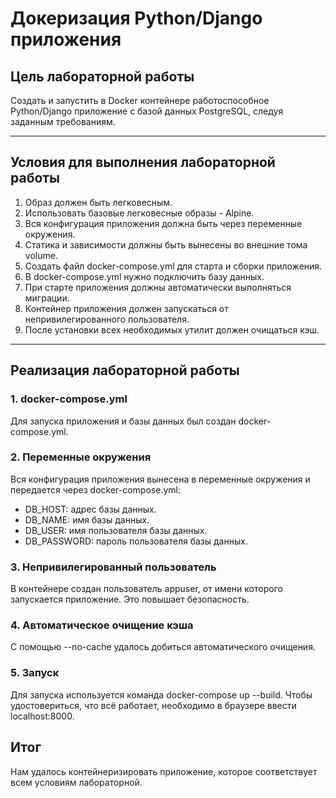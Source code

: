 # Докеризация Python/Django приложения

## Цель лабораторной работы
Создать и запустить в Docker контейнере работоспособное Python/Django приложение с базой данных PostgreSQL, следуя заданным требованиям.

---

## Условия для выполнения лабораторной работы

1. Образ должен быть легковесным.
2. Использовать базовые легковесные образы - Alpine.
3. Вся конфигурация приложения должна быть через переменные окружения.
4. Статика и зависимости должны быть вынесены во внешние тома volume.
5. Создать файл docker-compose.yml для старта и сборки приложения.
6. В docker-compose.yml нужно подключить базу данных.
7. При старте приложения должны автоматически выполняться миграции.
8. Контейнер приложения должен запускаться от непривилегированного пользователя.
9. После установки всех необходимых утилит должен очищаться кэш.

---

## Реализация лабораторной работы



### 1. docker-compose.yml
Для запуска приложения и базы данных был создан docker-compose.yml.


### 2. Переменные окружения
Вся конфигурация приложения вынесена в переменные окружения и передается через docker-compose.yml:
- DB_HOST: адрес базы данных.
- DB_NAME: имя базы данных.
- DB_USER: имя пользователя базы данных.
- DB_PASSWORD: пароль пользователя базы данных.

### 3. Непривилегированный пользователь
В контейнере создан пользователь appuser, от имени которого запускается приложение. Это повышает безопасность.

### 4. Автоматическое очищение кэша
С помощью --no-cache удалось добиться автоматического очищения.

### 5. Запуск
Для запуска используется команда docker-compose up --build. Чтобы удостовериться, что всё работает, необходимо в браузере ввести localhost:8000.

## Итог
Нам удалось контейнеризировать приложение, которое соответствует всем условиям лабораторной.
